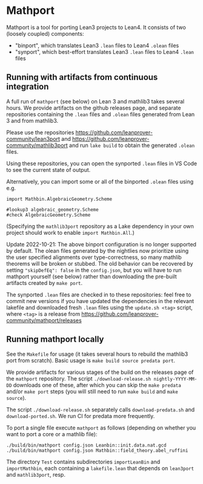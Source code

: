 # Mathport

Mathport is a tool for porting Lean3 projects to Lean4. It consists of two (loosely coupled) components:

- "binport", which translates Lean3 `.lean` files to Lean4 `.olean` files
- "synport", which best-effort translates Lean3 `.lean` files to Lean4 `.lean` files

## Running with artifacts from continuous integration

A full run of `mathport` (see below) on Lean 3 and mathlib3 takes several hours.
We provide artifacts on the github releases page,
and separate repositories
containing the `.lean` files and `.olean` files generated from Lean 3 and from mathlib3.

Please use the repositories
https://github.com/leanprover-community/lean3port
and
https://github.com/leanprover-community/mathlib3port
and run `lake build` to obtain the generated `.olean` files.

Using these repositories, you can open the synported `.lean` files in VS Code
to see the current state of output.

Alternatively, you can import some or all of the binported `.olean` files
using e.g.
```
import Mathbin.AlgebraicGeometry.Scheme

#lookup3 algebraic_geometry.Scheme
#check AlgebraicGeometry.Scheme
```
(Specifying the `mathlib3port` repository as a Lake dependency in your own
project should work to enable `import Mathbin.All`.)

Update 2022-10-21: The above binport configuration is no longer supported by default.
The olean files generated by the nightlies now prioritize using the user specified alignments
over type-correctness, so many mathlib theorems will be broken or stubbed. The old behavior
can be recovered by setting `"skipDefEq": false` in the `config.json`, but you will have to
run mathport yourself (see below) rather than downloading the pre-built artifacts
created by `make port`.

The synported `.lean` files are checked in to these repositories:
feel free to commit new versions
if you have updated the dependencies in the relevant lakefile
and downloaded fresh `.lean` files using the `update.sh <tag>` script,
where `<tag>` is a release from https://github.com/leanprover-community/mathport/releases

## Running mathport locally

See the `Makefile` for usage (it takes several hours to rebuild the mathlib3 port from scratch).
Basic usage is `make build source predata port`.

We provide artifacts for various stages of the build on the releases page of the `mathport` repository.
The script `./download-release.sh nightly-YYYY-MM-DD` downloads one of these,
after which you can skip the `make predata` and/or `make port` steps
(you will still need to run `make build` and `make source`).

The script `./download-release.sh` separately calls
`download-predata.sh` and `download-ported.sh`.
We run CI for predata more frequently.

To port a single file execute `mathport` as follows
(depending on whether you want to port a core or a mathlib file):
```
./build/bin/mathport config.json Leanbin::init.data.nat.gcd
./build/bin/mathport config.json Mathbin::field_theory.abel_ruffini
```

The directory `Test` contains subdirectories `importLeanBin` and `importMathbin`,
each containing a `lakefile.lean` that depends on `lean3port` and `mathlib3port`, resp.

